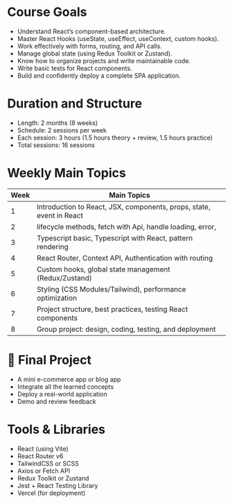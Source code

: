 # Course Goals

- Understand React’s component-based architecture.
- Master React Hooks (useState, useEffect, useContext, custom hooks).
- Work effectively with forms, routing, and API calls.
- Manage global state (using Redux Toolkit or Zustand).
- Know how to organize projects and write maintainable code.
- Write basic tests for React components.
- Build and confidently deploy a complete SPA application.

# Duration and Structure

- Length: 2 months (8 weeks)
- Schedule: 2 sessions per week
- Each session: 3 hours (1.5 hours theory + review, 1.5 hours practice)
- Total sessions: 16 sessions

# Weekly Main Topics

| Week | Main Topics                                                          |
| ---- | -------------------------------------------------------------------- |
| 1    | Introduction to React, JSX, components, props, state, event in React |
| 2    | lifecycle methods, fetch with Api, handle loading, error,            |
| 3    | Typescript basic, Typescript with React, pattern rendering           |
| 4    | React Router, Context API, Authentication with routing               |
| 5    | Custom hooks, global state management (Redux/Zustand)                |
| 6    | Styling (CSS Modules/Tailwind), performance optimization             |
| 7    | Project structure, best practices, testing React components          |
| 8    | Group project: design, coding, testing, and deployment               |

# 🚀 Final Project

- A mini e-commerce app or blog app
- Integrate all the learned concepts
- Deploy a real-world application
- Demo and review feedback

# Tools & Libraries

- React (using Vite)
- React Router v6
- TailwindCSS or SCSS
- Axios or Fetch API
- Redux Toolkit or Zustand
- Jest + React Testing Library
- Vercel (for deployment)
